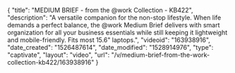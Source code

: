 {
    "title": "MEDIUM BRIEF - from the @work Collection - KB422",
    "description": "A versatile companion for the non-stop lifestyle. When life demands a perfect balance, the @work Medium Brief delivers with smart organization for all your business essentials while still keeping it lightweight and mobile-friendly. Fits most 15.6\" laptops.",
    "videoid": "163938916",
    "date_created": "1526487614",
    "date_modified": "1528914976",
    "type": "captivate",
    "layout": "video",
    "url": "\/v\/medium-brief-from-the-work-collection-kb422\/163938916"
}